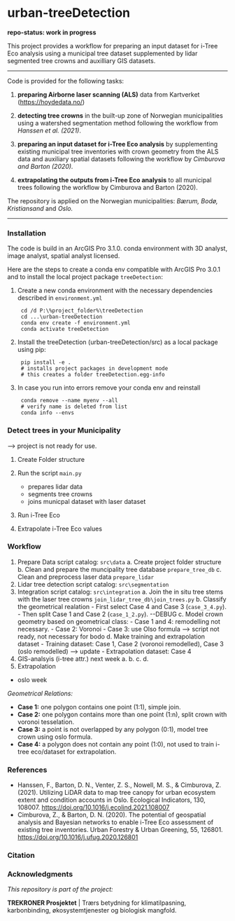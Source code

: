 urban-treeDetection 
==============================

**repo-status: work in progress**

This project provides a workflow for preparing an input dataset for i-Tree Eco analysis using a municipal tree dataset supplemented by lidar segmented tree crowns and auxilliary GIS datasets.

------------

Code is provided for the following tasks:

1. **preparing Airborne laser scanning (ALS)** data from Kartverket (<https://hoydedata.no/>)

2. **detecting tree crowns** in the built-up zone of Norwegian municipalities using a watershed segmentation method following the workflow from *Hanssen et al. (2021)*.

4. **preparing an input dataset for i-Tree Eco analysis** by supplementing existing municipal tree inventories with crown geometry from the ALS data and auxiliary spatial datasets following the workflow by *Cimburova and Barton (2020).*  

4. **extrapolating the outputs from i-Tree Eco analysis** to all municipal trees following the workflow by Cimburova and Barton (2020).    

The repository is applied on the Norwegian municipalities: *Bærum, Bodø, Kristiansand* and *Oslo.* 

------------

### Installation 

The code is build in an ArcGIS Pro 3.1.0. conda environment with 3D analyst, image analyst, spatial analyst licensed. 

Here are the steps to create a conda env compatible with ArcGIS Pro 3.0.1 and to install the local project package `treeDetection`:

1. Create a new conda environment with the necessary dependencies described in `environment.yml`
    
        cd /d P:\%project_folder%\treeDetection
        cd ...\urban-treeDetection
        conda env create -f environment.yml
        conda activate treeDetection

2. Install the treeDetection (urban-treeDetection/src) as a local package using pip:

        pip install -e .
        # installs project packages in development mode 
        # this creates a folder treeDetection.egg-info

3. In case you run into errors remove your conda env and reinstall 

        conda remove --name myenv --all
        # verify name is deleted from list
        conda info --envs

### Detect trees in your Municipality 
--> project is not ready for use. 

1. Create Folder structure

2. Run the script `main.py`
    - prepares lidar data
    - segments tree crowns
    - joins municpal dataset with laser dataset

3. Run i-Tree Eco 

4. Extrapolate i-Tree Eco values 

### Workflow

1. Prepare Data 
script catalog: `src\data`
        a. Create project folder structure  
        b. Clean and prepare the muncipality tree database `prepare_tree_db`
        c. Clean and preprocess laser data `prepare_lidar`
2. Lidar tree detection 
script catalog: `src\segmentation`
3. Integration 
script catalog: `src\integration`
        a. Join the in situ tree stems with the laser tree crowns `join_lidar_tree_db\join_trees.py`
        b. Classify the geometrical realation 
        - First select Case 4 and Case 3 (`case_3_4.py`). 
        - Then split Case 1 and Case 2 (`case_1_2.py`).
        --DEBUG
        c. Model crown geometry based on geometrical class:
        - Case 1 and 4: remodelling not necessary. 
        - Case 2: Voronoi
        - Case 3: use Olso formula --> script not ready, not necessary for bodo 
        d. Make training and extrapolation dataset 
        - Training dataset: Case 1, Case 2 (voronoi remodelled), Case 3 (oslo remodelled)
        --> update 
        - Extrapolation dataset: Case 4
4. GIS-analsyis (i-tree attr.) next week 
a. 
b. 
c. 
d. 
5. Extrapolation
- oslo week 

*Geometrical Relations:*
- **Case 1:** one polygon contains one point (1:1), simple join.  
- **Case 2:** one polygon contains more than one point (1:n), split crown with voronoi tesselation.
- **Case 3:** a point is not overlapped by any polygon (0:1), model tree crown using oslo formula.
- **Case 4:** a polygon does not contain any point (1:0), not used to train i-tree eco/dataset for extrapolation.

        
                



### References 
- Hanssen, F., Barton, D. N., Venter, Z. S., Nowell, M. S., & Cimburova, Z. (2021). Utilizing LiDAR data to map tree canopy for urban ecosystem extent and condition accounts in Oslo. Ecological Indicators, 130, 108007. https://doi.org/10.1016/j.ecolind.2021.108007
- Cimburova, Z., & Barton, D. N. (2020). The potential of geospatial analysis and Bayesian networks to enable i-Tree Eco assessment of existing tree inventories. Urban Forestry & Urban Greening, 55, 126801. https://doi.org/10.1016/j.ufug.2020.126801

### Citation 

### Acknowledgments

*This repository is part of the project:*

**TREKRONER Prosjektet** | Trærs betydning for klimatilpasning, karbonbinding, økosystemtjenester og biologisk mangfold. 


